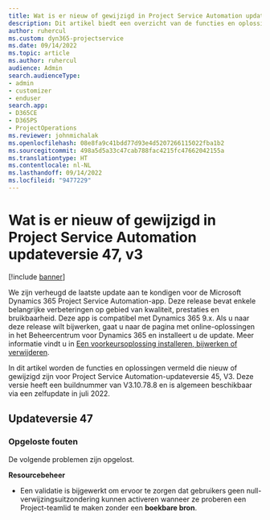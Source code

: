 ```yaml
---
title: Wat is er nieuw of gewijzigd in Project Service Automation updateversie 47, v3
description: Dit artikel biedt een overzicht van de functies en oplossingen die beschikbaar zijn in Microsoft Dynamics 365 Project Service Automation-updateversie 47, V3.
author: ruhercul
ms.custom: dyn365-projectservice
ms.date: 09/14/2022
ms.topic: article
ms.author: ruhercul
audience: Admin
search.audienceType:
- admin
- customizer
- enduser
search.app:
- D365CE
- D365PS
- ProjectOperations
ms.reviewer: johnmichalak
ms.openlocfilehash: 08e8fa9c41bdd77d93e4d5207266115022fba1b2
ms.sourcegitcommit: 498a5d5a33c47cab788fac4215fc47662042155a
ms.translationtype: HT
ms.contentlocale: nl-NL
ms.lasthandoff: 09/14/2022
ms.locfileid: "9477229"
---
```

# <a name="whats-new-or-changed-in-project-service-automation-update-release-47-v3"></a>Wat is er nieuw of gewijzigd in Project Service Automation updateversie 47, v3

[!include [banner](../includes/psa-now-project-operations.md)]

We zijn verheugd de laatste update aan te kondigen voor de Microsoft Dynamics 365 Project Service Automation-app. Deze release bevat enkele belangrijke verbeteringen op gebied van kwaliteit, prestaties en bruikbaarheid. Deze app is compatibel met Dynamics 365 9.x. Als u naar deze release wilt bijwerken, gaat u naar de pagina met online-oplossingen in het Beheercentrum voor Dynamics 365 en installeert u de update. Meer informatie vindt u in [Een voorkeursoplossing installeren, bijwerken of verwijderen](/power-platform/admin/install-remove-preferred-solution).

In dit artikel worden de functies en oplossingen vermeld die nieuw of gewijzigd zijn voor Project Service Automation-updateversie 45, V3. Deze versie heeft een buildnummer van V3.10.78.8 en is algemeen beschikbaar via een zelfupdate in juli 2022.

## <a name="update-release-47"></a>Updateversie 47

### <a name="bug-fixes"></a>Opgeloste fouten

De volgende problemen zijn opgelost.

**Resourcebeheer**
- Een validatie is bijgewerkt om ervoor te zorgen dat gebruikers geen null-verwijzingsuitzondering kunnen activeren wanneer ze proberen een Project-teamlid te maken zonder een **boekbare bron**.
